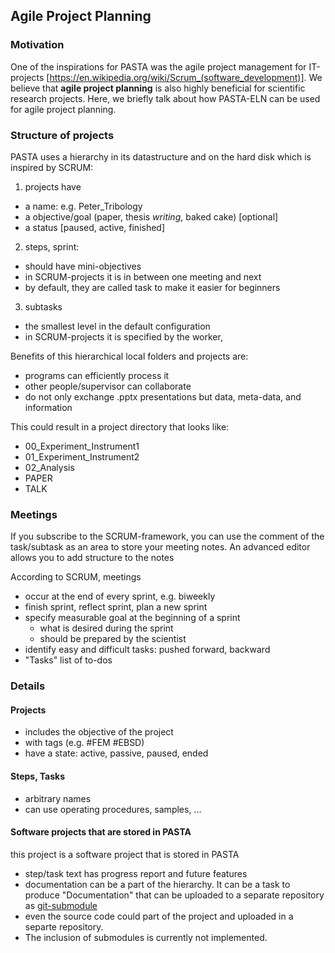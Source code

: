 ## Agile Project Planning

### Motivation
One of the inspirations for PASTA was the agile project management for IT-projects [https://en.wikipedia.org/wiki/Scrum_(software_development)]. We believe that **agile project planning** is also highly beneficial for scientific research projects. Here, we briefly talk about how PASTA-ELN can be used for agile project planning.

### Structure of projects
PASTA uses a hierarchy in its datastructure and on the hard disk which is inspired by SCRUM:
1. projects have
  - a name: e.g. Peter_Tribology
  - a objective/goal (paper, thesis *writing*, baked cake) [optional]
  - a status [paused, active, finished]
2. steps, sprint:
  - should have mini-objectives
  - in SCRUM-projects it is in between one meeting and next
  - by default, they are called task to make it easier for beginners
3. subtasks
  - the smallest level in the default configuration
  - in SCRUM-projects it is specified by the worker,

Benefits of this hierarchical local folders and projects are:
  - programs can efficiently process it
  - other people/supervisor can collaborate
  - do not only exchange .pptx presentations but data, meta-data, and information

This could result in a project directory that looks like:
- 00\_Experiment_Instrument1
- 01\_Experiment_Instrument2
- 02\_Analysis
- PAPER
- TALK


### Meetings
If you subscribe to the SCRUM-framework, you can use the comment of the task/subtask as an area to store your meeting notes. An advanced editor allows you to add structure to the notes

According to SCRUM, meetings
- occur at the end of every sprint, e.g. biweekly
- finish sprint, reflect sprint, plan a new sprint
- specify measurable goal at the beginning of a sprint
  - what is desired during the sprint
  - should be prepared by the scientist
- identify easy and difficult tasks: pushed forward, backward
- "Tasks" list of to-dos

### Details
#### Projects
- includes the objective of the project
- with tags (e.g. #FEM #EBSD)
- have a state: active, passive, paused, ended

#### Steps, Tasks
- arbitrary names
- can use operating procedures, samples, ...

#### Software projects that are stored in PASTA
this project is a software project that is stored in PASTA
- step/task text has progress report and future features
- documentation can be a part of the hierarchy. It can be a task to produce "Documentation" that can be uploaded to a separate repository as [git-submodule](http://git-scm.com/book/en/v2/Git-Tools-Submodules)
- even the source code could part of the project and uploaded in a separte repository.
- The inclusion of submodules is currently not implemented.

